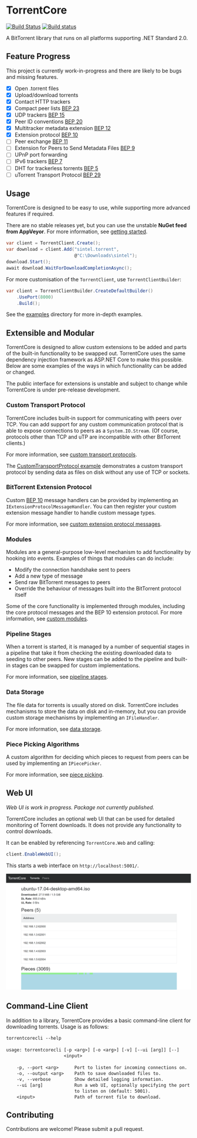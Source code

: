 # TorrentCore

[![Build Status](https://travis-ci.org/SamuelFisher/torrentcore.svg?branch=master)](https://travis-ci.org/SamuelFisher/torrentcore)
[![Build status](https://ci.appveyor.com/api/projects/status/p1kf1e1upjsiw60n/branch/master?svg=true)](https://ci.appveyor.com/project/SamuelFisher/torrentcore/branch/master)

A BitTorrent library that runs on all platforms supporting .NET Standard 2.0.

## Feature Progress

This project is currently work-in-progress and there are likely to be bugs and
missing features.

- [x] Open .torrent files
- [x] Upload/download torrents
- [x] Contact HTTP trackers
- [x] Compact peer lists [BEP 23](http://www.bittorrent.org/beps/bep_0023.html)
- [x] UDP trackers [BEP 15](http://www.bittorrent.org/beps/bep_0015.html)
- [x] Peer ID conventions [BEP 20](http://bittorrent.org/beps/bep_0020.html)
- [x] Multitracker metadata extension [BEP 12](http://bittorrent.org/beps/bep_0012.html)
- [x] Extension protocol [BEP 10](http://www.bittorrent.org/beps/bep_0010.html)
- [ ] Peer exchange [BEP 11](http://www.bittorrent.org/beps/bep_0011.html)
- [ ] Extension for Peers to Send Metadata Files [BEP 9](http://bittorrent.org/beps/bep_0009.html)
- [ ] UPnP port forwarding
- [ ] IPv6 trackers [BEP 7](http://www.bittorrent.org/beps/bep_0007.html)
- [ ] DHT for trackerless torrents [BEP 5](http://www.bittorrent.org/beps/bep_0005.html)
- [ ] uTorrent Transport Protocol [BEP 29](http://www.bittorrent.org/beps/bep_0029.html)

## Usage

TorrentCore is designed to be easy to use, while supporting more advanced
features if required.

There are no stable releases yet, but you can use the unstable **NuGet feed from
AppVeyor**. For more information, see
[getting started](https://torrentcore.org/getting-started/).

```csharp
var client = TorrentClient.Create();
var download = client.Add("sintel.torrent",
                          @"C:\Downloads\sintel");
download.Start();
await download.WaitForDownloadCompletionAsync();
```

For more customisation of the `TorrentClient`, use `TorrentClientBuilder`:

```csharp
var client = TorrentClientBuilder.CreateDefaultBuilder()
    .UsePort(8000)
    .Build();
```

See the [examples](examples) directory for more in-depth examples.

## Extensible and Modular

TorrentCore is designed to allow custom extensions to be added and parts of the
built-in functionality to be swapped out. TorrentCore uses the same dependency
injection framework as ASP.NET Core to make this possible. Below are some examples of
the ways in which functionality can be added or changed.

The public interface for extensions is unstable and subject to change while
TorrentCore is under pre-release development.

### Custom Transport Protocol

TorrentCore includes built-in support for communicating with peers over TCP. You
can add support for any custom communication protocol that is able to expose
connections to peers as a `System.IO.Stream`. (Of course, protocols other than
TCP and uTP are incompatible with other BitTorrent clients.)

For more information, see [custom transport protocols](https://torrentcore.org/extend/transport-protocol/).

The [CustomTransportProtocol example](examples/CustomTransportProtocol) demonstrates a
custom transport protocol by sending data as files on disk without any use of TCP or
sockets.

### BitTorrent Extension Protocol

Custom [BEP 10](http://www.bittorrent.org/beps/bep_0010.html) message handlers
can be provided by implementing an `IExtensionProtocolMessageHandler`. You can
then register your custom extension message handler to handle custom message
types.

For more information, see [custom extension protocol messages](https://torrentcore.org/extend/extension-protocol/).

### Modules

Modules are a general-purpose low-level mechanism to add functionality by hooking into
events. Examples of things that modules can do include:

- Modify the connection handshake sent to peers
- Add a new type of message
- Send raw BitTorrent messages to peers
- Override the behaviour of messages built into the BitTorrent protocol itself

Some of the core functionality is implemented through modules, including
the core protocol messages and the BEP 10 extension protocol. For more
information, see [custom modules](https://torrentcore.org/extend/modules/).

### Pipeline Stages

When a torrent is started, it is managed by a number of sequential stages in a
pipeline that take it from checking the existing downloaded data to seeding to
other peers. New stages can be added to the pipeline and built-in stages can
be swapped for custom implementations.

For more information, see [pipeline stages](https://torrentcore.org/extend/pipeline/).

### Data Storage

The file data for torrents is usually stored on disk. TorrentCore
includes mechanisms to store the data on disk and in-memory, but you can provide
custom storage mechanisms by implementing an `IFileHandler`.

For more information, see [data storage](https://torrentcore.org/extend/data-storage/).

### Piece Picking Algorithms

A custom algorithm for deciding which pieces to request from peers can be used
by implementing an `IPiecePicker`.

For more information, see [piece picking](https://torrentcore.org/extend/piece-picking/).

## Web UI

*Web UI is work in progress. Package not currently published.*

TorrentCore includes an optional web UI that can be used for detailed monitoring
of Torrent downloads. It does not provide any functionality to control
downloads.

It can be enabled by referencing `TorrentCore.Web` and calling:

```csharp
client.EnableWebUI();
```

This starts a web interface on `http://localhost:5001/`.

![/webui-screenshot.png](/webui-screenshot.png)

## Command-Line Client

In addition to a library, TorrentCore provides a basic command-line client for
downloading torrents. Usage is as follows:

```
torrentcorecli --help

usage: torrentcorecli [-p <arg>] [-o <arg>] [-v] [--ui [arg]] [--]
                      <input>

    -p, --port <arg>      Port to listen for incoming connections on.
    -o, --output <arg>    Path to save downloaded files to.
    -v, --verbose         Show detailed logging information.
    --ui [arg]            Run a web UI, optionally specifying the port
                          to listen on (default: 5001).
    <input>               Path of torrent file to download.
```

## Contributing

Contributions are welcome! Please submit a pull request.
